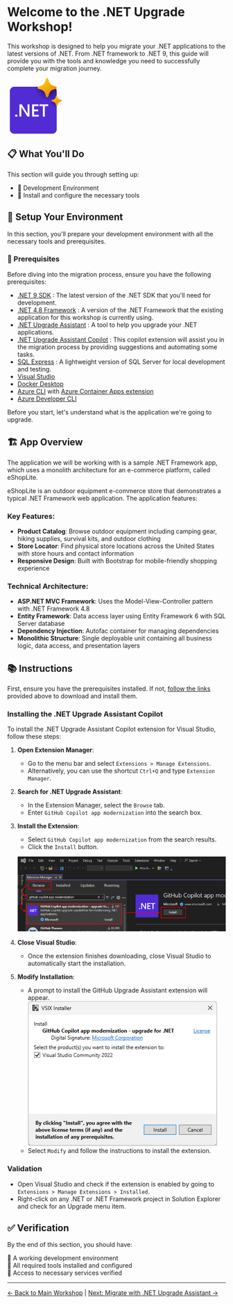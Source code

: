 # Welcome to the .NET Upgrade Workshop!

This workshop is designed to help you migrate your .NET applications to the latest versions of .NET. From .NET framework to .NET 9, this guide will provide you with the tools and knowledge you need to successfully complete your migration journey.

![.NET Upgrade Tool](./images/Microsoft.VisualStudio.Services.Icons.png)

## 📋 What You'll Do

This section will guide you through setting up:

- 🔨 Development Environment
- 🔹 Install and configure the necessary tools

## 🔧 Setup Your Environment

 In this section, you'll prepare your development environment with all the necessary tools and prerequisites.

### 📝 Prerequisites

Before diving into the migration process, ensure you have the following prerequisites:

- [.NET 9 SDK](https://dotnet.microsoft.com/download/dotnet/9.0) : The latest version of the .NET SDK that you'll need for development.
- [.NET 4.8 Framework](https://dotnet.microsoft.com/download/dotnet-framework/net48) : A version of the .NET Framework that the existing application for this workshop is currently using.
- [.NET Upgrade Assistant](https://learn.microsoft.com/en-us/dotnet/core/porting/upgrade-assistant-overview) : A tool to help you upgrade your .NET applications.
- [.NET Upgrade Assistant Copilot](https://learn.microsoft.com/en-us/dotnet/core/porting/github-copilot-app-modernization-install#visual-studio-extension) : This copilot extension will assist you in the migration process by providing suggestions and automating some tasks.
- [SQL Express](https://www.microsoft.com/en-us/download/details.aspx?id=104781&lc=1033&msockid=3bf02f53610f677810c73afb608a66da) : A lightweight version of SQL Server for local development and testing.
- [Visual Studio](https://visualstudio.microsoft.com/vs/)
- [Docker Desktop](https://docs.docker.com/desktop/)
- [Azure CLI](https://learn.microsoft.com/cli/azure/install-azure-cli) with [Azure Container Apps extension](https://learn.microsoft.com/cli/azure/azure-cli-extensions-list)
- [Azure Developer CLI](https://learn.microsoft.com/azure/developer/azure-developer-cli/install-azd)


 Before you start, let's understand what is the application we're going to upgrade.

 

## 🏗️ App Overview

The application we will be working with is a sample .NET Framework app, which uses a monolith architecture for an e-commerce platform, called eShopLite. 

eShopLite is an outdoor equipment e-commerce store that demonstrates a typical .NET Framework web application. The application features:

### Key Features:
- **Product Catalog**: Browse outdoor equipment including camping gear, hiking supplies, survival kits, and outdoor clothing
- **Store Locator**: Find physical store locations across the United States with store hours and contact information
- **Responsive Design**: Built with Bootstrap for mobile-friendly shopping experience

### Technical Architecture:
- **ASP.NET MVC Framework**: Uses the Model-View-Controller pattern with .NET Framework 4.8
- **Entity Framework**: Data access layer using Entity Framework 6 with SQL Server database
- **Dependency Injection**: Autofac container for managing dependencies
- **Monolithic Structure**: Single deployable unit containing all business logic, data access, and presentation layers

## 📚 Instructions

First, ensure you have the prerequisites installed. If not, [follow the links](#-prerequisites) provided above to download and install them.

### Installing the .NET Upgrade Assistant Copilot
To install the .NET Upgrade Assistant Copilot extension for Visual Studio, follow these steps:


1. **Open Extension Manager**: 
   - Go to the menu bar and select `Extensions > Manage Extensions`.
    - Alternatively, you can use the shortcut `Ctrl+Q` and type `Extension Manager`.

2. **Search for .NET Upgrade Assistant**:
   - In the Extension Manager, select the `Browse` tab.
   - Enter `GitHub Copilot app modernization` into the search box.

3. **Install the Extension**:
   - Select `GitHub Copilot app modernization` from the search results.
   - Click the `Install` button.

   ![Visual Studio Installation](./images/visual-studio-manage-extensions.png)
   

4. **Close Visual Studio**:
   - Once the extension finishes downloading, close Visual Studio to automatically start the installation.

5. **Modify Installation**:
   - A prompt to install the GitHub Upgrade Assistant extension will appear.
   ![Modify Installation](./images/install-prompt.png)
   - Select `Modify` and follow the instructions to install the extension.
   

### Validation
* Open Visual Studio and check if the extension is enabled by going to `Extensions > Manage Extensions > Installed`.
* Right-click on any .NET or .NET Framework project in Solution Explorer and check for an Upgrade menu item.


## ✅ Verification

By the end of this section, you should have:

🔹 A working development environment  
🔹 All required tools installed and configured  
🔹 Access to necessary services verified  

---
[← Back to Main Workshop](../README.md) | [Next: Migrate with .NET Upgrade Assistant →](../2-migrate-with-dotnet-upgrade-assistant/README.md)